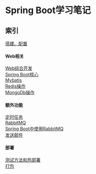 # Spring Boot学习笔记
## 索引
[搭建、配置](https://github.com/Hikiy/Notes/blob/master/%E6%A1%86%E6%9E%B6/Spring%20Boot/%E6%90%AD%E5%BB%BA%E3%80%81%E9%85%8D%E7%BD%AE.md)</br>

#### Web相关
[Web综合开发](https://github.com/Hikiy/Notes/blob/master/%E6%A1%86%E6%9E%B6/Spring%20Boot/Web%E7%BB%BC%E5%90%88%E5%BC%80%E5%8F%91.md)</br>
[Spring Boot核心](https://github.com/Hikiy/Notes/blob/master/%E6%A1%86%E6%9E%B6/Spring%20Boot/Spring%20Boot%E6%A0%B8%E5%BF%83.md)</br>
[Mybatis](https://github.com/Hikiy/Notes/blob/master/%E6%A1%86%E6%9E%B6/Spring%20Boot/Mybatis.md)</br>
[Redis操作](https://github.com/Hikiy/Notes/blob/master/%E6%A1%86%E6%9E%B6/Spring%20Boot/Redis%E6%93%8D%E4%BD%9C.md)</br>
[MongoDb操作](https://github.com/Hikiy/Notes/blob/master/%E6%A1%86%E6%9E%B6/Spring%20Boot/MongoDb%E6%93%8D%E4%BD%9C.md)</br>

#### 额外功能
[定时任务](https://github.com/Hikiy/Notes/blob/master/%E6%A1%86%E6%9E%B6/Spring%20Boot/%E5%AE%9A%E6%97%B6%E4%BB%BB%E5%8A%A1.md)</br>
[RabbitMQ](https://github.com/Hikiy/Notes/blob/master/%E6%A1%86%E6%9E%B6/Spring%20Boot/RabbitMQ.md)</br>
[Spring Boot中使用RabbitMQ](https://github.com/Hikiy/Notes/blob/master/%E6%A1%86%E6%9E%B6/Spring%20Boot/Spring%20Boot%20%E4%B8%AD%E4%BD%BF%E7%94%A8RabbitMQ.md)</br>
[发送邮件](https://github.com/Hikiy/Notes/blob/master/%E6%A1%86%E6%9E%B6/Spring%20Boot/%E5%8F%91%E9%80%81%E9%82%AE%E4%BB%B6.md)</br>

#### 部署
[测试方法和热部署](https://github.com/Hikiy/Notes/blob/master/%E6%A1%86%E6%9E%B6/Spring%20Boot/%E6%B5%8B%E8%AF%95%E6%96%B9%E6%B3%95%E5%92%8C%E7%83%AD%E9%83%A8%E7%BD%B2.md)</br>
[打包](https://github.com/Hikiy/Notes/blob/master/%E6%A1%86%E6%9E%B6/Spring%20Boot/%E6%89%93%E5%8C%85.md)</br>